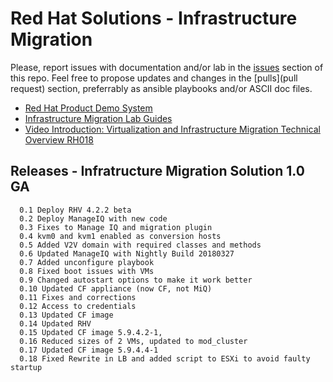 # Red Hat Solutions - Infrastructure Migration

Please, report issues with documentation and/or lab in the [issues](issues) section of this repo. Feel free to propose updates and changes in the [pulls](pull request) section, preferrably as ansible playbooks and/or ASCII doc files.

* [Red Hat Product Demo System](https://rhpds.redhat.com)
* [Infrastructure Migration Lab Guides](doc)
* [Video Introduction: Virtualization and Infrastructure Migration Technical Overview RH018](https://www.redhat.com/en/services/training/rh018-virtualization-and-infrastructure-migration-technical-overview)

## Releases - Infratructure Migration Solution 1.0 GA
```
  0.1 Deploy RHV 4.2.2 beta
  0.2 Deploy ManageIQ with new code
  0.3 Fixes to Manage IQ and migration plugin
  0.4 kvm0 and kvm1 enabled as conversion hosts
  0.5 Added V2V domain with required classes and methods
  0.6 Updated ManageIQ with Nightly Build 20180327
  0.7 Added unconfigure playbook
  0.8 Fixed boot issues with VMs
  0.9 Changed autostart options to make it work better
  0.10 Updated CF appliance (now CF, not MiQ)
  0.11 Fixes and corrections
  0.12 Access to credentials
  0.13 Updated CF image
  0.14 Updated RHV
  0.15 Updated CF image 5.9.4.2-1, 
  0.16 Reduced sizes of 2 VMs, updated to mod_cluster
  0.17 Updated CF image 5.9.4.4-1
  0.18 Fixed Rewrite in LB and added script to ESXi to avoid faulty startup
```

